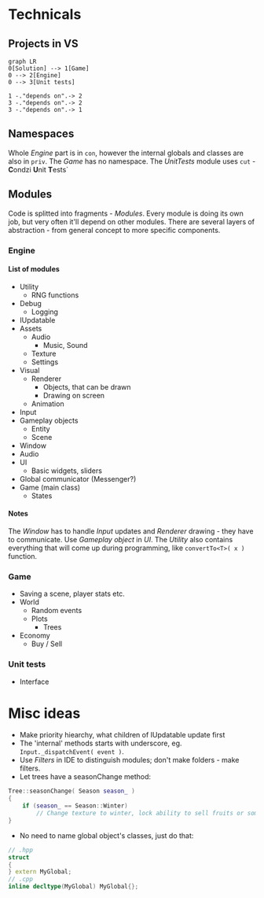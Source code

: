 # Technicals
## Projects in VS
```mermaid
graph LR
0[Solution] --> 1[Game]
0 --> 2[Engine]
0 --> 3[Unit tests]

1 -."depends on".-> 2
3 -."depends on".-> 2
3 -."depends on".-> 1
```
## Namespaces
Whole *Engine* part is in `con`, however the internal globals and classes are also in `priv`. The *Game* has no namespace. The *UnitTests* module uses `cut` - **C**ondzi **U**nit **T**ests`
## Modules
Code is splitted into fragments - *Modules*. Every module is doing its own job, but very often it'll depend on other modules. There are several layers of abstraction - from general concept to more specific components.
### Engine
#### List of modules
* Utility
    * RNG functions
* Debug
    * Logging
* IUpdatable
* Assets
    * Audio
        * Music, Sound
    * Texture
    * Settings
* Visual
    * Renderer
        * Objects, that can be drawn
        * Drawing on screen
    * Animation
* Input
* Gameplay objects 
    * Entity
    * Scene
* Window
* Audio 
* UI
    * Basic widgets, sliders
* Global communicator  (Messenger?)
* Game (main class)
    * States 
#### Notes
The *Window* has to handle *Input* updates and *Renderer* drawing - they have to communicate.
Use *Gameplay object* in *UI*.
The *Utility* also contains everything that will come up during programming, like `convertTo<T>( x )` function.
### Game
* Saving a scene, player stats etc.
* World
    * Random events 
    * Plots
        * Trees
* Economy
    * Buy / Sell
### Unit tests
* Interface 
# Misc ideas
* Make priority hiearchy, what children of IUpdatable update first
* The 'internal' methods starts with underscore, eg. `Input._dispatchEvent( event )`.
* Use *Filters* in IDE to distinguish modules; don't make folders - make filters. 
 * Let trees have a seasonChange method:
```cpp
Tree::seasonChange( Season season_ )
{
    if (season_ == Season::Winter)
        // Change texture to winter, lock ability to sell fruits or something
}
```
* No need to name global object's classes, just do that:
```cpp
// .hpp
struct 
{
} extern MyGlobal;
// .cpp
inline decltype(MyGlobal) MyGlobal{};
```
